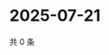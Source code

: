 # 2025-07-21

共 0 条

<!-- BEGIN ZHIHUVIDEO -->
<!-- 最后更新时间 Mon Jul 21 2025 04:12:53 GMT+0800 (China Standard Time) -->

<!-- END ZHIHUVIDEO -->
